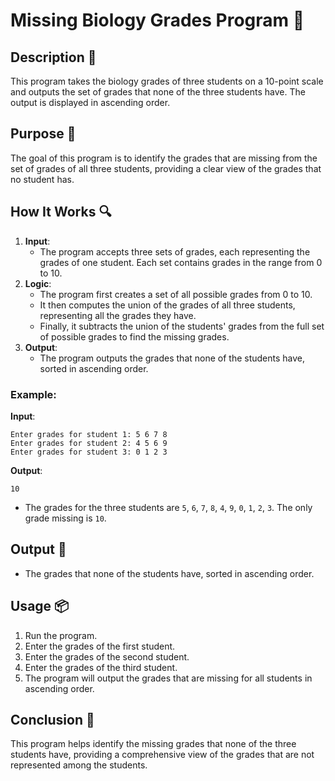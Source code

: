 # Missing Biology Grades Program 📝

## Description 📝

This program takes the biology grades of three students on a 10-point scale and outputs the set of grades that none of the three students have.
The output is displayed in ascending order.

## Purpose 🎯

The goal of this program is to identify the grades that are missing from the set of grades of all three students, providing a clear view of the grades that no student has.

## How It Works 🔍

1. **Input**:
    - The program accepts three sets of grades, each representing the grades of one student. Each set contains grades in the range from 0 to 10.
2. **Logic**:
    - The program first creates a set of all possible grades from 0 to 10.
    - It then computes the union of the grades of all three students, representing all the grades they have.
    - Finally, it subtracts the union of the students' grades from the full set of possible grades to find the missing grades.
3. **Output**:
    - The program outputs the grades that none of the students have, sorted in ascending order.

### Example:

**Input**:

```
Enter grades for student 1: 5 6 7 8
Enter grades for student 2: 4 5 6 9
Enter grades for student 3: 0 1 2 3
```

**Output**:

```
10
```

-   The grades for the three students are `5`, `6`, `7`, `8`, `4`, `9`, `0`, `1`, `2`, `3`. The only grade missing is `10`.

## Output 📜

-   The grades that none of the students have, sorted in ascending order.

## Usage 📦

1. Run the program.
2. Enter the grades of the first student.
3. Enter the grades of the second student.
4. Enter the grades of the third student.
5. The program will output the grades that are missing for all students in ascending order.

## Conclusion 🚀

This program helps identify the missing grades that none of the three students have, providing a comprehensive view of the grades that are not represented among the students.
